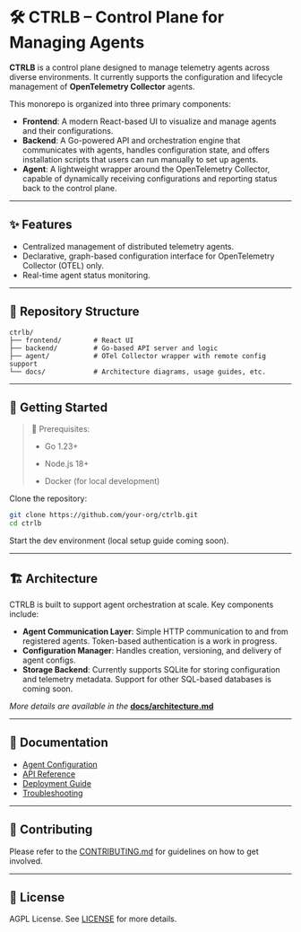 # 🛠️ CTRLB – Control Plane for Managing Agents

**CTRLB** is a control plane designed to manage telemetry agents across diverse environments. It currently supports the configuration and lifecycle management of **OpenTelemetry Collector** agents.

This monorepo is organized into three primary components:

- **Frontend**: A modern React-based UI to visualize and manage agents and their configurations.
- **Backend**: A Go-powered API and orchestration engine that communicates with agents, handles configuration state, and offers installation scripts that users can run manually to set up agents.
- **Agent**: A lightweight wrapper around the OpenTelemetry Collector, capable of dynamically receiving configurations and reporting status back to the control plane.

---

## ✨ Features

- Centralized management of distributed telemetry agents.
- Declarative, graph-based configuration interface for OpenTelemetry Collector (OTEL) only.
- Real-time agent status monitoring.

---

## 📆 Repository Structure

```
ctrlb/
├── frontend/        # React UI
├── backend/         # Go-based API server and logic
├── agent/           # OTel Collector wrapper with remote config support
└── docs/            # Architecture diagrams, usage guides, etc.
```

---

## 🚀 Getting Started

> 📘️ Prerequisites:
>
> - Go 1.23+
>
> - Node.js 18+
>
> - Docker (for local development)

Clone the repository:

```bash
git clone https://github.com/your-org/ctrlb.git
cd ctrlb
```

Start the dev environment (local setup guide coming soon).

---

## 🏗️ Architecture

CTRLB is built to support agent orchestration at scale. Key components include:

- **Agent Communication Layer**: Simple HTTP communication to and from registered agents. Token-based authentication is a work in progress.
- **Configuration Manager**: Handles creation, versioning, and delivery of agent configs.
- **Storage Backend**: Currently supports SQLite for storing configuration and telemetry metadata. Support for other SQL-based databases is coming soon.

*More details are available in the* **[docs/architecture.md](docs/architecture.md)**

---

## 📖 Documentation

- [Agent Configuration](docs/agent-config.md)
- [API Reference](docs/api.md)
- [Deployment Guide](docs/deployment.md)
- [Troubleshooting](docs/troubleshooting.md)

---

## 🤝 Contributing

Please refer to the [CONTRIBUTING.md](CONTRIBUTING.md) for guidelines on how to get involved.

---

## 📜 License

AGPL License. See [LICENSE](LICENSE) for more details.

